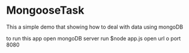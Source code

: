 # MongooseTask

This a simple demo that showing how to deal with data using mongoDB

to run this app
open mongoDB server
run $node app.js
open url o port 8080
